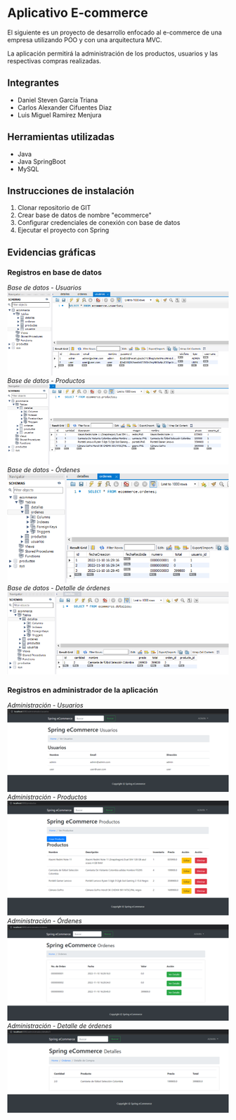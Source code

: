 # Aplicativo E-commerce
El siguiente es un proyecto de desarrollo enfocado al e-commerce de una empresa utilizando POO y con una arquitectura MVC.

La aplicación permitirá la administración de los productos, usuarios y las respectivas compras realizadas.


## Integrantes
- Daniel Steven García Triana
- Carlos Alexander Cifuentes Diaz
- Luis Miguel Ramírez Menjura

## Herramientas utilizadas
- Java
- Java SpringBoot
- MySQL

## Instrucciones de instalación
1. Clonar repositorio de GIT
2. Crear base de datos de nombre "ecommerce"
3. Configurar credenciales de conexión con base de datos
4. Ejecutar el proyecto con Spring

## Evidencias gráficas
### Registros en base de datos
*Base de datos - Usuarios*
![Usuarios Base de datos](/images/bd-users.PNG)
*Base de datos - Productos*
![Productos Base de datos](/images/bd-productos.PNG)
*Base de datos - Órdenes*
![Órdenes Base de datos](/images/bd-ordenes.PNG)
*Base de datos - Detalle de órdenes*
![Detalle de órdenes Base de datos](/images/bd-detalle_orden.PNG)

### Registros en administrador de la aplicación
*Administración - Usuarios*
![Usuarios Administración](/images/vista-usuarios.PNG)
*Administración - Productos*
![Productos Administración](/images/vista-productos.PNG)
*Administración - Órdenes*
![Órdenes Administración](/images/vista-ordenes.PNG)
*Administración - Detalle de órdenes*
![Detalle de órdenes Administración](/images/vista-detalle_ordenes.PNG)
